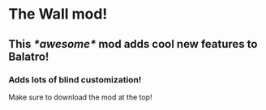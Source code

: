 # **The Wall mod!**

## This *\*awesome\** mod adds cool new features to Balatro!

### Adds lots of blind customization!
Make sure to download the mod at the top!

